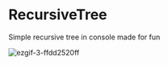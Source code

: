 # RecursiveTree
Simple recursive tree in console made for fun

![ezgif-3-ffdd2520ff](https://github.com/AnriiAndrushko/RecursiveTree/assets/60018197/59cb74a3-41d8-4cb0-8925-836a5a624689)
